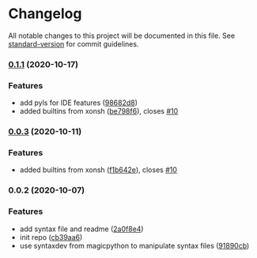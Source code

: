 # Changelog

All notable changes to this project will be documented in this file. See [standard-version](https://github.com/conventional-changelog/standard-version) for commit guidelines.

### [0.1.1](https://github.com/jnoortheen/xonsh-vscode-ext/compare/v0.0.2...v0.1.1) (2020-10-17)


### Features

* add pyls for IDE features ([98682d8](https://github.com/jnoortheen/xonsh-vscode-ext/commit/98682d86351e2eb333492cf316b94b29a52bef87))
* added builtins from xonsh ([be798f6](https://github.com/jnoortheen/xonsh-vscode-ext/commit/be798f64b1c5bfaf7b97e49f1448edba9d2e0818)), closes [#10](https://github.com/jnoortheen/xonsh-vscode-ext/issues/10)

### [0.0.3](https://github.com/jnoortheen/xonsh-vscode-ext/compare/v0.0.2...v0.0.3) (2020-10-11)


### Features

* added builtins from xonsh ([f1b642e](https://github.com/jnoortheen/xonsh-vscode-ext/commit/f1b642e56656f5fcab4f4ae7f8c6c662eaa4fb41)), closes [#10](https://github.com/jnoortheen/xonsh-vscode-ext/issues/10)

### 0.0.2 (2020-10-07)


### Features

* add syntax file and readme ([2a0f8e4](https://github.com/jnoortheen/xonsh-vscode-ext/commit/2a0f8e4076c51036c8d6ed455e70b3d04487fb63))
* init repo ([cb39aa6](https://github.com/jnoortheen/xonsh-vscode-ext/commit/cb39aa629d30fe3c234ce84c7b1f5efab6eec0c7))
* use syntaxdev from magicpython to manipulate syntax files ([91890cb](https://github.com/jnoortheen/xonsh-vscode-ext/commit/91890cbe964edbf0b765e113072aadd529b32962))
